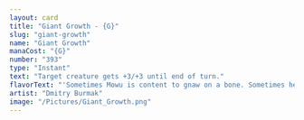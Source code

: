 ```yaml
---
layout: card
title: "Giant Growth - {G}"
slug: "giant-growth"
name: "Giant Growth"
manaCost: "{G}"
number: "393"
type: "Instant"
text: "Target creature gets +3/+3 until end of turn."
flavorText: "'Sometimes Mowu is content to gnaw on a bone. Sometimes he wants the whole skeleton.'\n—Jiang Yanggu"
artist: "Dmitry Burmak"
image: "/Pictures/Giant_Growth.png"
---
```


